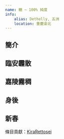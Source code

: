 ```yaml
---
name: 糖 ~ 100% 純度
info:
    alias: Dethelly, 五洲
    location: 重慶渝北
---
```


## 簡介

## 臨安霾散

## 嘉陵霧稠

## 身後

## 新春

條目貢獻：[KiraRettosei](http://github.com/KiraRettosei)